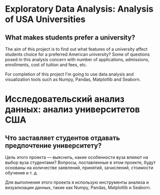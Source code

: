 # Exploratory Data Analysis: Analysis of USA Universities

## What makes students prefer a university?

The aim of this project is to find out what features of a university affect students choice for a preferred American university?
Some of questions posed in this analysis concern with number of applications, admissions, enrollments, cost of tuition and fees, etc.

For completion of this project I'm going to use data analysis and visualization tools such as Numpy, Pandas, Matplotlib and Seaborn.

# Исследовательский анализ данных: анализ университетов США

## Что заставляет студентов отдавать предпочтение университету?

Цель этого проекта — выяснить, какие особенности вуза влияют на выбор вуза студентами?
Вопросы, поставленные в этом проекте, будут основаны на количестве заявлений, принятий, зачислений, стоимости обучения и т. д.

Для выполнения этого проекта я использую инструменты анализа и визуализации данных, такие как Numpy, Pandas, Matplotlib и Seaborn. 
